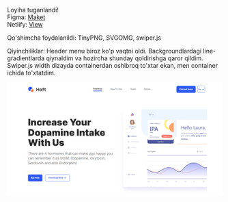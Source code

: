 Loyiha tuganlandi!\
Figma: [Maket](https://www.figma.com/file/xoPC7gBUipHc1ASxN2CM0F/Haft---Landing-Page-Template-(Community)?type=design&node-id=353-2708&mode=design&t=xl3wZ3yjYcaf1PUz-0)\
Netlify: [View](https://half-landing-page-bb.netlify.app/)

Qo'shimcha foydalanildi: TinyPNG, SVGOMG, swiper.js 

Qiyinchiliklar: Header menu biroz ko'p vaqtni oldi. Backgroundlardagi line-gradientlarda qiynaldim va hozircha 
shunday qoldirishga qaror qildim. Swiper.js width dizayda containerdan oshibroq to'xtar ekan, men container ichida to'xtatdim.



![open-enterprise](https://github.com/bekzodxudaybergenow/haft-landing-page/blob/master/images/half.png)
